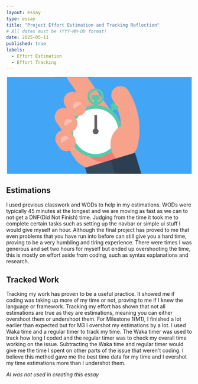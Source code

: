 ```yaml
---
layout: essay
type: essay
title: "Project Effort Estimation and Tracking Reflection"
# All dates must be YYYY-MM-DD format!
date: 2025-05-11
published: true
labels:
  - Effort Estimation
  - Effort Tracking
---
```


<div style="text-align: center;">
  <img src="../img/watch.png" width="500">
</div>

## Estimations

I used previous classwork and WODs to help in my estimations. WODs were typically 45 minutes at the longest and we are moving as fast as we can to not get a DNF(Did Not Finish) time. Judging from the time it took me to complete certain tasks such as setting up the navbar or simple ui stuff I would give myself an hour. Although the final project has proved to me that even problems that you have run into before can still give you a hard time, proving to be a very humbling and tiring experience. There were times I was generous and set two hours for myself but ended up overshooting the time, this is mostly on effort aside from coding, such as syntax explanations and research. 

## Tracked Work

Tracking my work has proven to be a useful practice. It showed me if coding was taking up more of my time or not, proving to me if I  knew the language or framework. Tracking my effort has shown that not all estimations are true as they are estimations, meaning you can either overshoot them or undershoot them. For Milestone 1(M1), I finished a lot earlier than expected but for M3 I overshot my estimations by a lot. I used Waka time and a regular timer to track my time. The Waka timer was used to track how long I coded and the regular timer was to check my overall time working on the issue. Subtracting the Waka time and regular timer would give me the time I spent on other parts of the issue that weren't coding. I believe this method gave me the best time data for my time and I overshot my time estimations more than I undershot them. 

*AI was not used in creating this essay*
